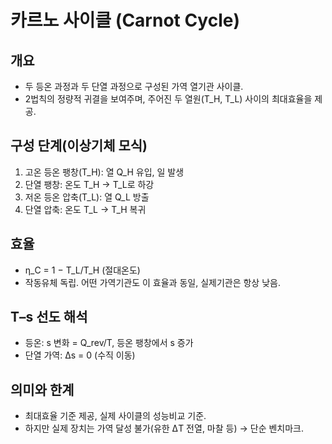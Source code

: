# 카르노 사이클 (Carnot Cycle)

## 개요
- 두 등온 과정과 두 단열 과정으로 구성된 가역 열기관 사이클.
- 2법칙의 정량적 귀결을 보여주며, 주어진 두 열원(T_H, T_L) 사이의 최대효율을 제공.

## 구성 단계(이상기체 모식)
1) 고온 등온 팽창(T_H): 열 Q_H 유입, 일 발생
2) 단열 팽창: 온도 T_H → T_L로 하강
3) 저온 등온 압축(T_L): 열 Q_L 방출
4) 단열 압축: 온도 T_L → T_H 복귀

## 효율
- η_C = 1 − T_L/T_H (절대온도)
- 작동유체 독립. 어떤 가역기관도 이 효율과 동일, 실제기관은 항상 낮음.

## T–s 선도 해석
- 등온: s 변화 = Q_rev/T, 등온 팽창에서 s 증가
- 단열 가역: Δs = 0 (수직 이동)

## 의미와 한계
- 최대효율 기준 제공, 실제 사이클의 성능비교 기준.
- 하지만 실제 장치는 가역 달성 불가(유한 ΔT 전열, 마찰 등) → 단순 벤치마크.

